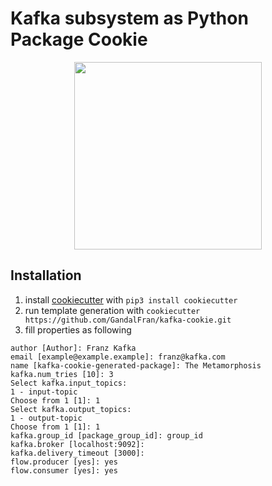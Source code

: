 # Kafka subsystem as Python Package Cookie

<div align="center">
  <img src="https://upload.wikimedia.org/wikipedia/commons/7/7d/Kafka_portrait.jpg" height="300px" hspace="20">
</div>

## Installation
1. install [cookiecutter](https://github.com/cookiecutter/cookiecutter) with `pip3 install cookiecutter`
2. run template generation with `cookiecutter https://github.com/GandalFran/kafka-cookie.git`
3. fill properties as following
```
author [Author]: Franz Kafka
email [example@example.example]: franz@kafka.com
name [kafka-cookie-generated-package]: The Metamorphosis
kafka.num_tries [10]: 3
Select kafka.input_topics:
1 - input-topic
Choose from 1 [1]: 1
Select kafka.output_topics:
1 - output-topic
Choose from 1 [1]: 1
kafka.group_id [package_group_id]: group_id
kafka.broker [localhost:9092]:
kafka.delivery_timeout [3000]:
flow.producer [yes]: yes
flow.consumer [yes]: yes
```
